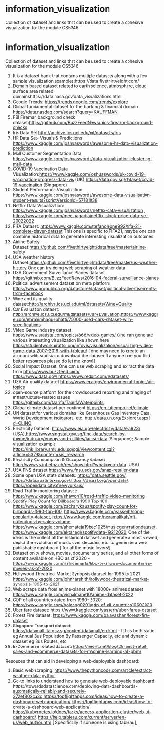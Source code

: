 # information_visualization
Collection of dataset and links that can be used to create a cohesive visualization for the module CS5346
# information_visualization
Collection of dataset and links that can be used to create a cohesive visualization for the module CS5346

1. It is a dataset bank that contains multiple datasets along with a few sample visualization examples:https://data.fivethirtyeight.com/
2. Domain based dataset related to earth science, atmosphere, cloud surface area related domainshttps://data.nasa.gov/data_visualizations.html 
3. Google Trends: https://trends.google.com/trends/explore
4. Global fundamental dataset for the banking & financial domain https://data.nasdaq.com/search?query=KAUFFMAN
5. FBI Fireman background check dataset:https://github.com/BuzzFeedNews/nics-firearm-background-checks
6. Iris Data Set http://archive.ics.uci.edu/ml/datasets/Iris
7. HR Data Set- Visuals & Predictions https://www.kaggle.com/joshuaswords/awesome-hr-data-visualization-prediction
8. Mall Customer Segmentation Data https://www.kaggle.com/joshuaswords/data-visualization-clustering-mall-data
9. COVID-19 Vaccination Data Visualization:https://www.kaggle.com/joshuaswords/uk-covid-19-vaccination-progress-data-vis (UK),https://data.gov.sg/dataset/covid-19-vaccination (Singapore)
10. Student Performance Visualization https://www.kaggle.com/joshuaswords/awesome-data-visualisation-student-results?scriptVersionId=57181038
11. Netflix Data Visualization: https://www.kaggle.com/joshuaswords/netflix-data-visualization , https://www.kaggle.com/meetnagadia/netflix-stock-price-data-set-20022022
12. FIFA Dataset: https://www.kaggle.com/stefanoleone992/fifa-21-complete-player-dataset This one is specific to FIFA21, maybe one can combine historical data to generate interesting visualization outcomes
13. Airline Safety Dataset:https://github.com/fivethirtyeight/data/tree/master/airline-safety
14. USA weather history Dataset:https://github.com/fivethirtyeight/data/tree/master/us-weather-history One can try doing web scraping of weather data 
15. USA Government Surveillance Planes Dataset https://github.com/BuzzFeedNews/2016-04-federal-surveillance-planes
16. Political advertisement dataset on meta platform https://www.propublica.org/datastore/dataset/political-advertisements-from-facebook
17. Wine and its quality dataset:http://archive.ics.uci.edu/ml/datasets/Wine+Quality
18. Car Evaluation dataset: http://archive.ics.uci.edu/ml/datasets/Car+Evaluation,https://www.kaggle.com/ebrahimhaquebhatti/75000-used-cars-dataset-with-specifications
19. Video Game industry dataset: https://www.statista.com/topics/868/video-games/ One can generate various interesting visualization like shown here https://studentwork.prattsi.org/infovis/visualization/visualizing-video-game-data-2007-2016-with-tableau/ [ one may need to create an account with statista to download the dataset If anyone one you find better resources please do let me know!]
20. Social Impact Dataset: One can use web scraping and extract the data from https://www.buzzfeed.com/, https://www.data.gov/,https://www.reddit.com/r/datasets/
21. USA Air quality dataset https://www.epa.gov/environmental-topics/air-topics
22. open-source platform for the crowdsourced reporting and triaging of infrastructure-related issues https://github.com/taarifa/TaarifaWaterpoints
23. Global climate dataset per continent https://en.tutiempo.net/climate
24. UN dataset for various domains like Greenhouse Gas Inventory Data, World Development Indicators, etc. http://data.un.org/Explorer.aspx?d=CLINO
25. Electricity Dataset: https://www.eia.gov/electricity/data/eia923/ (USA),https://www.singstat.gov.sg/find-data/search-by-theme/industry/energy-and-utilities/latest-data (Singapore); Sample visualization example https://ink.library.smu.edu.sg/cgi/viewcontent.cgi?article=5379&context=sis_research
26. Electricity Consumption & Occupancy dataset http://www.vs.inf.ethz.ch/res/show.html?what=eco-data (USA)
27. USA FNS dataset https://www.fns.usda.gov/snap-retailer-data
28. Some open USA state datasets: https://data.seattle.gov/, https://data.austintexas.gov/,https://datasf.org/opendata/, https://opendata.cityofnewyork.us/
29. Road Traffic monitoring dataset: https://www.kaggle.com/shawon10/road-traffic-video-monitoring 
30. Spotify Play Count for Billboard's 1990 Top 100 https://www.kaggle.com/zacharykauz/spotify-play-count-for-billboards-1990-top-100, https://www.kaggle.com/yasserh/song-popularity-dataset, https://www.kaggle.com/nenamalikah/nft-collections-by-sales-volume, https://www.kaggle.com/ahemateja19bec1025/musicgenerationdataset, https://www.kaggle.com/ektanegi/spotifydata-19212020, One of the ideas is the collect all the historical dataset and generate a most viewed, depict the evolution of music over decades, etc. to generate a web publishable dashboard [ for all the music lovers!]
31. Dataset on tv shows, movies, documentary series, and all other forms of content available on HBO as of 2020 -https://www.kaggle.com/rishidamarla/hbo-tv-shows-documentaries-movies-as-of-2020 
32. Hollywood Theatrical Market Synopsis dataset for 1995 to 2021 https://www.kaggle.com/johnharshith/hollywood-theatrical-market-synopsis-1995-to-2021
33. Web scrape data from anime-planet with 18000+ animes dataset https://www.kaggle.com/vishalmane10/anime-dataset-2022 
34. GDP of all countries dated from 1960- 2020: https://www.kaggle.com/holoong9291/gdp-of-all-countries19602020
35. Uber fare dataset: https://www.kaggle.com/yasserh/uber-fares-dataset
36. Forest Fire dataset: https://www.kaggle.com/balavashan/forest-fire-dataset
37. Singapore Transport dataset: https://datamall.lta.gov.sg/content/datamall/en.html - It has both static eg Annual Bus Population By Passenger Capacity, etc and dynamic dataset eg Bus Routes, etc
38. E-Commerce related dataset:  https://imerit.net/blog/25-best-retail-sales-and-ecommerce-datasets-for-machine-learning-all-pbm/

Resouces that can aid in developing a web-deployable dashboard:
1. Basic web scraping: https://www.thepythoncode.com/article/extract-weather-data-python
2. Go-to links to understand how to generate web-deployable dashboard: https://towardsdatascience.com/deploying-data-dashboards-automatically-reliably-and-securely-372ef802ca3c,https://topflightapps.com/ideas/how-to-create-a-dashboard-web-application/,https://topflightapps.com/ideas/how-to-create-a-dashboard-web-application/, https://kubernetes.io/docs/tasks/access-application-cluster/web-ui-dashboard/, https://help.tableau.com/current/server/en-us/web_author.htm [ Specifically if someone is using tableau],

